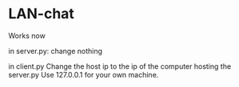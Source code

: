 # LAN-chat

Works now

in server.py:
    change nothing

in client.py
    Change the host ip to the ip of the computer hosting the server.py
    Use 127.0.0.1 for your own machine.